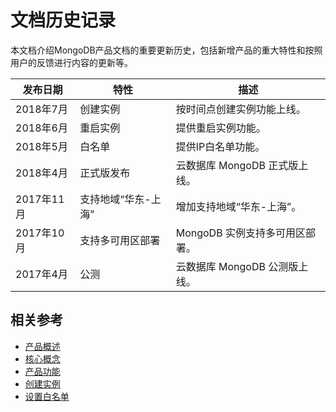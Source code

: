 # 文档历史记录

本文档介绍MongoDB产品文档的重要更新历史，包括新增产品的重大特性和按照用户的反馈进行内容的更新等。

|发布日期|特性|描述|
|-|-|-|
|2018年7月|创建实例|按时间点创建实例功能上线。|
|2018年6月|重启实例|提供重启实例功能。|
|2018年5月|白名单|提供IP白名单功能。|
|2018年4月|正式版发布|云数据库 MongoDB 正式版上线。|
|2017年11月|支持地域“华东-上海”|增加支持地域“华东-上海”。|
|2017年10月|支持多可用区部署|	MongoDB 实例支持多可用区部署。|
|2017年4月|公测|云数据库 MongoDB 公测版上线。|


## 相关参考

- [产品概述](../Product-Introduction/Overview.md)
- [核心概念](../Product-Introduction/Core-Concepts.md)
- [产品功能](../Product-Introduction/Functions.md)
- [创建实例](../Getting-Started/Create-Instance.md)
- [设置白名单](..//Getting-Started/Set-Whitelist.md)

